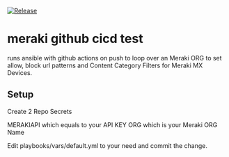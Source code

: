 [![Release](https://github.com/oliverl-21/meraki-ci/actions/workflows/ansible.yml/badge.svg)](https://github.com/oliverl-21/meraki-ci/actions/workflows/ansible.yml)

# meraki github cicd test

runs ansible with github actions on push to loop over an Meraki ORG to set allow, block url patterns and Content Category Filters for Meraki MX Devices.

## Setup
Create 2 Repo Secrets

MERAKIAPI which equals to your API KEY
ORG which is your Meraki ORG Name

Edit playbooks/vars/default.yml to your need and commit the change.
